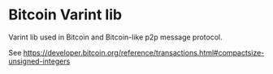 # Bitcoin Varint lib

Varint lib used in Bitcoin and Bitcoin-like p2p message protocol.

See https://developer.bitcoin.org/reference/transactions.html#compactsize-unsigned-integers